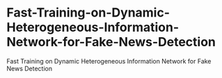 # Fast-Training-on-Dynamic-Heterogeneous-Information-Network-for-Fake-News-Detection
Fast Training on Dynamic Heterogeneous Information Network for Fake News Detection
